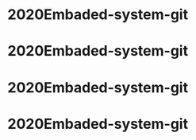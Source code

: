 # 2020Embaded-system-git
# 2020Embaded-system-git
# 2020Embaded-system-git
# 2020Embaded-system-git
